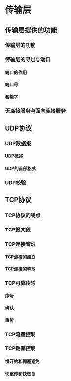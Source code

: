 # 传输层

## 传输层提供的功能

### 传输层的功能

### 传输层的寻址与端口

#### 端口的作用

#### 端口号

#### 套接字

### 无连接服务与面向连接服务

## UDP协议

### UDP数据报

#### UDP概述

#### UDP的首部格式

### UDP校验

## TCP协议

### TCP协议的特点

### TCP报文段

### TCP连接管理

#### TCP连接的建立

#### TCP连接的释放

### TCP可靠传输

#### 序号

#### 确认

#### 重传

### TCP流量控制

### TCP拥塞控制

#### 慢开始和拥塞避免

#### 快重传和快恢复